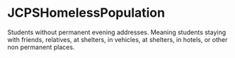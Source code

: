 # JCPSHomelessPopulation
Students without permanent evening addresses. Meaning students staying with friends, relatives, at shelters, in vehicles, at shelters, in hotels, or other non permanent places.

